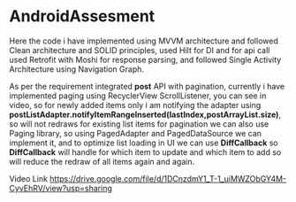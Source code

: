 # AndroidAssesment

Here the code i have implemented using 
MVVM architecture and followed Clean architecture and SOLID principles,
used Hilt for DI and for api call used Retrofit with Moshi for response parsing, and
followed Single Activity Architecture using Navigation Graph. 

As per the requirement integrated **post** API with pagination, currently i have implemented paging using RecyclerView ScrollListener, you can see in video,
so for newly added items only i am notifying the adapter using **postListAdapter.notifyItemRangeInserted(lastIndex,postArrayList.size)**, so will not redraws for existing list items
for pagination we can also use Paging library, so using PagedAdapter and PagedDataSource we can implement it, and to optimize list loading in UI we can use **DiffCallback** 
so **DiffCallback** will handle for which item to update and which item to add so will reduce the redraw of all items again and again.

Video Link
https://drive.google.com/file/d/1DCnzdmY1_T-1_uiMWZObGY4M-CyvEhRV/view?usp=sharing